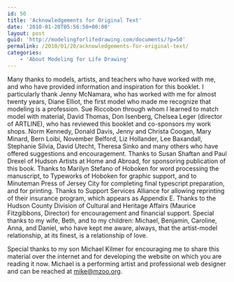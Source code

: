 ```yaml
---
id: 50
title: 'Acknowledgements for Original Text'
date: '2010-01-20T05:56:50+00:00'
layout: post
guid: 'http://modelingforlifedrawing.com/documents/?p=50'
permalink: /2010/01/20/acknowledgements-for-original-text/
categories:
    - 'About Modeling for Life Drawing'
---
```


Many thanks to models, artists, and teachers who have worked with me, and who have provided information and inspiration for this booklet. I particularly thank Jenny McNamara, who has worked with me for almost twenty years, Diane Elliot, the first model who made me recognize that modeling is a profession. Sue Riccobon through whom I learned to match model with material, David Thomas, Don Isenberg, Chelsea Leger (director of ARTLINE), who has reviewed this booklet and co-sponsors my work shops. Norm Kennedy, Donald Davis, Jenny and Christa Coogan, Mary Minard, Bern Loibi, November Belford, Liz Hollander, Lee Baxandall, Stephanie Silvia, David Utecht, Theresa Sinko and many others who have offered suggestions and encouragement. Thanks to Susan Shaftan and Paul Drexel of Hudson Artists at Home and Abroad, for sponsoring publication of this book. Thanks to Marilyn Stefano of Hoboken for word processing the manuscript, to Typeworks of Hoboken for graphic support, and to Minuteman Press of Jersey City for completing final typescript preparation, and for printing. Thanks to Support Services Alliance for allowing reprinting of their insurance program, which appears as Appendix E. Thanks to the Hudson County Division of Cultural and Heritage Affairs (Maurice Fitzgibbons, Director) for encouragement and financial support. Special thanks to my wife, Beth, and to my children: Michael, Benjamin, Caroline, Anna, and Daniel, who have kept me aware, always, that the artist-model relationship, at its finest, is a relationship of love.

Special thanks to my son Michael Kilmer for encouraging me to share this material over the internet and for developing the website on which you are reading it now. Michael is a performing artist and professional web designer and can be reached at <mike@mzoo.org>.
